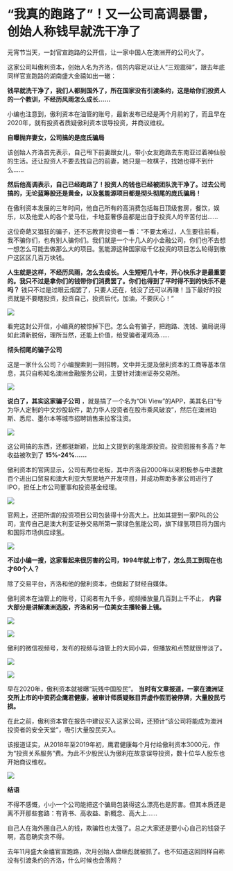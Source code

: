 # “我真的跑路了”！又一公司高调暴雷，创始人称钱早就洗干净了

元宵节当天，一封官宣跑路的公开信，让一家中国人在澳洲开的公司火了。

这家公司叫傲利资本，创始人名为齐洛，信的内容足以让人“三观震碎”，跟去年底同样官宣跑路的湖南盛大金禧如出一辙：

**钱早就洗干净了，我们人都到国外了，所在国家没有引渡条约，这是给你们投资人的一个教训，不经历风雨怎么成长……**

小编也注意到，傲利资本在油管的账号，最新发布已经是两个月前的了，而且早在2020年，就有投资者质疑傲利资本误导投资，并商议维权。

**自曝抛弃妻女，公司搞的是庞氏骗局**

该创始人齐洛首先表示，自己甩下前妻跟女儿，带小女友跑路去东南亚过着神仙般的生活。还让投资人不要去找自己的前妻，她只是一枚棋子，找她也得不到什么……

**然后他高调表示，自己已经跑路了！投资人的钱也已经被团队洗干净了。过去公司搞的，无论蓝筹股还是黄金，以及氢能源项目都是彻头彻尾的庞氏骗局！**

在傲利资本发展的三年时间，他自己所有的高消费包括每日顶级套房，餐饮，娱乐，以及他爱人的各个爱马仕，卡地亚奢侈品都是出自于投资人的辛苦付出……

这位奇葩又猖狂的骗子，还不忘教育投资者一番：“不要太难过，人生要往前看，我不骗你们，也有别人骗你们。我们就是一个十几人的小金融公司，你们也不去想一想怎么可能去做那么大的项目。氢能源这种国家级千亿投资的项目怎么轮得到散户这区区几百万块钱。

**人生就是这样，不经历风雨，怎么去成长。人生短短几十年，开心快乐才是最重要的。我只不过是拿你们的钱带你们消费罢了。你们也得到了平时得不到的快乐不是吗？**
钱只不过是过眼云烟罢了，只要人还在，钱没了还可以再赚！当下最好的投资就是不要瞎投资，投资自己，投资后代，加油，不要灰心！”

![](https://inews.gtimg.com/newsapp_bt/0/15649762502/1000)

看完这封公开信，小编真的被惊掉下巴。怎么会有骗子，把跑路、洗钱、骗局说得如此清新脱俗，理所当然，还能上价值，给受骗者灌鸡汤……

**彻头彻尾的骗子公司**

这是一家什么公司？小编搜索到一则招聘，文中并无提及傲利资本的工商等基本信息，其只自称知名澳洲金融服务公司，主要针对澳洲证券交易所。

![](https://inews.gtimg.com/newsapp_bt/0/15649762751/1000)

**说白了，其实这家骗子公司** ，就是搞了一个名为“Oli
View”的APP，美其名曰“专为华人定制的中文炒股软件，助力华人投资者在股市乘风破浪”，然后在澳洲珀斯、悉尼、墨尔本等城市招聘销售来拉客注资。

![](https://inews.gtimg.com/newsapp_bt/0/15649762758/1000)

这公司搞的东西，还都挺新颖，比如上文提到的氢能源投资。投资回报有多高？年收益被吹到了 **15%-24%……**

傲利资本的官网显示，公司有两位老板，其中齐洛自2000年以来积极参与中澳数百个进出口贸易和澳大利亚大型房地产开发项目，并成功帮助多家公司进行了IPO，担任上市公司董事和投资基金经理。

![](https://inews.gtimg.com/newsapp_bt/0/15649762920/1000)

官网上，还把所谓的投资项目公司包装得十分高大上。比如其提到一家PRL的公司，宣传自己是澳大利亚证券交易所第一家绿色氢能公司，旗下绿氢项目将为国内和国际市场供应绿氢。

![](https://inews.gtimg.com/newsapp_bt/0/15649762929/1000)

**不过小编一搜，这家看起来很厉害的公司，1994年就上市了，怎么员工到现在也才60个人？**

除了交易平台，齐洛和他的傲利资本，也做起了财经自媒体。

傲利资本在油管上的账号，订阅者有九千多，视频播放量几百到上千不止， **内容大部分是讲解澳洲选股，齐洛和另一位美女主播轮番上镜。**

![](https://inews.gtimg.com/newsapp_bt/0/15649763140/1000)

![](https://inews.gtimg.com/newsapp_bt/0/15649763148/1000)

傲利的微信视频号，发布的视频与油管上的大同小异，但播放和点赞就很惨淡了。

![](https://inews.gtimg.com/newsapp_bt/0/15649763321/1000)

![](https://inews.gtimg.com/newsapp_bt/0/15649763334/1000)

早在2020年，傲利资本就被曝“玩残中国股民”。
**当时有文章报道，一家在澳洲证交所上市的中资药企鹰君健康，被审计师质疑账目弄虚作假而被停牌，大量股民亏损。**

在此之前，傲利资本曾在报告中建议买入这家公司，还预计“该公司将能成为澳洲投资者的安全天堂”，吸引大量股民买入。

该报道证实，从2018年至2019年初，鹰君健康每个月付给傲利资本3000元，作为“投资关系服务”费。为此不少股民认为傲利在故意误导投资，数十位华人股东也开始商议维权。

![](https://inews.gtimg.com/newsapp_bt/0/15649763338/1000)

**结语**

不得不感慨，小小一个公司能把这个骗局包装得这么漂亮也是厉害。但其本质还是离不开那些套路：有背书、高收益、新概念、高大上……

自己人在海外圈自己人的钱，欺骗性也太强了。总之大家还是要小心自己的钱袋子啊，高息确实贪不得。

去年11月盛大金禧官宣跑路，次月创始人盘继彪就被抓了。也不知道这回同样自称没有引渡条约的齐洛，什么时候也会落网？

